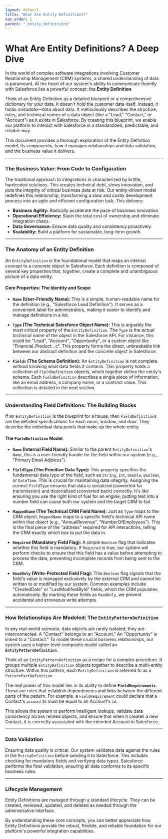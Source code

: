 ```yaml
---
layout: default
title: "What Are Entity Definitions?"
nav_order: 1
parent: "_entity_definitions"
---
```


# What Are Entity Definitions? A Deep Dive

In the world of complex software integrations involving Customer Relationship Management (CRM) systems, a shared understanding of data is paramount. At the heart of our system's ability to communicate fluently with Salesforce lies a powerful concept: the **Entity Definition**.

Think of an Entity Definition as a detailed blueprint or a comprehensive dictionary for your data. It doesn't hold the customer data itself. Instead, it holds _metadata_—data about data. It meticulously describes the structure, rules, and technical names of a data object (like a "Lead," "Contact," or "Account") as it exists in Salesforce. By creating this blueprint, we enable our platform to interact with Salesforce in a standardized, predictable, and reliable way.

This document provides a thorough exploration of the Entity Definition model, its components, how it manages relationships and data validation, and the business value it delivers.

---

### The Business Value: From Code to Configuration

The traditional approach to integrations is characterized by brittle, hardcoded solutions. This creates technical debt, slows innovation, and puts the integrity of critical business data at risk. Our entity-driven model redefines this relationship, transforming a slow and costly development process into an agile and efficient configuration task. This delivers:

- **Business Agility:** Radically accelerate the pace of business innovation.
- **Operational Efficiency:** Slash the total cost of ownership and eliminate integration chaos.
- **Data Governance:** Ensure data quality and consistency proactively.
- **Scalability:** Build a platform for sustainable, long-term growth.

---

### **The Anatomy of an Entity Definition**

An `EntityDefinition` is the foundational model that maps an internal concept to a concrete object in Salesforce. Each definition is composed of several key properties that, together, create a complete and unambiguous picture of a data entity.

#### **Core Properties: The Identity and Scope**

- **`Name` (User-Friendly Name):** This is a simple, human-readable name for the definition (e.g., "Salesforce Lead Definition"). It serves as a convenient label for administrators, making it easier to identify and manage definitions in a list.

- **`Type` (The Technical Salesforce Object Name):** This is arguably the most critical property of the `EntityDefinition`. The `Type` is the _actual technical name_ of the object in the Salesforce API. For instance, this could be "Lead", "Account", "Opportunity", or a custom object like "Financial_Product\_\_c". This property forms the direct, unbreakable link between our abstract definition and the concrete object in Salesforce.

- **`Fields` (The Schema Definition):** An `EntityDefinition` is not complete without knowing what data fields it contains. This property holds a collection of `FieldDefinition` objects, which together define the entity's schema. Each `FieldDefinition` describes a single piece of information, like an email address, a company name, or a contract value. This collection is detailed in the next section.

---

### **Understanding Field Definitions: The Building Blocks**

If an `EntityDefinition` is the blueprint for a house, then `FieldDefinition`s are the detailed specifications for each room, window, and door. They describe the individual data points that make up the whole entity.

#### **The `FieldDefinition` Model**

- **`Name` (Internal Field Name):** Similar to the parent `EntityDefinition`'s `Name`, this is a user-friendly handle for the field within our system (e.g., "Primary Email Address").

- **`FieldType` (The Primitive Data Type):** This property specifies the fundamental data type of the field, such as `String`, `Int`, `Double`, `Boolean`, or `DateTime`. This is crucial for maintaining data integrity. Assigning the correct `FieldType` ensures that data is serialized (converted for transmission) and deserialized (converted back) correctly. It's like ensuring you use the right kind of fuel for an engine; putting text into a number field can cause both our system and the target CRM to fail.

- **`MappedName` (The Technical CRM Field Name):** Just as `Type` maps to the CRM object, `MappedName` maps to a specific field's technical API name within that object (e.g., "AnnualRevenue", "NumberOfEmployees"). This is the final piece of the "address" required for API interactions, telling the CRM exactly which box to put the data in.

- **`Required` (Mandatory Field Flag):** A simple `Boolean` flag that indicates whether this field is mandatory. If `Required` is true, our system will perform checks to ensure that this field has a value before attempting to process the data, preventing incomplete records from being sent to the CRM.

- **`ReadOnly` (Write-Protected Field Flag):** This `Boolean` flag signals that the field's value is managed exclusively by the external CRM and cannot be written to or modified by our system. Common examples include "CreatedDate" or "LastModifiedById" fields, which the CRM populates automatically. By marking these fields as `ReadOnly`, we prevent accidental and erroneous write attempts.

---

### **How Relationships Are Modeled: The `EntityPatternDefinition`**

In any real-world scenario, data objects are rarely isolated; they are interconnected. A "Contact" belongs to an "Account." An "Opportunity" is linked to a "Contact." To model these crucial business relationships, our system uses a higher-level composite model called an **`EntityPatternDefinition`**.

Think of an `EntityPatternDefinition` as a recipe for a complex procedure. It groups multiple `EntityDefinition` objects together to describe a multi-entity structure. Within this pattern, each `EntityDefinition` is referred to as a `PatternPartDefinition`.

The real power of this model lies in its ability to define **`FieldRequirements`**. These are rules that establish dependencies and links between the different parts of the pattern. For example, a `FieldRequirement` could declare that a Contact's `accountId` must be equal to an Account's `id`.

This allows the system to perform intelligent lookups, validate data consistency across related objects, and ensure that when it creates a new Contact, it is correctly associated with the intended Account in Salesforce.

---

### **Data Validation**

Ensuring data quality is critical. Our system validates data against the rules in the `EntityDefinition` before sending it to Salesforce. This includes checking for mandatory fields and verifying data types. Salesforce performs the final validation, ensuring all data conforms to its specific business rules.

---

### **Lifecycle Management**

Entity Definitions are managed through a standard lifecycle. They can be created, reviewed, updated, and deleted as needed through the administrative interface.

By understanding these core concepts, you can better appreciate how Entity Definitions provide the robust, flexible, and reliable foundation for our platform's powerful integration capabilities.
